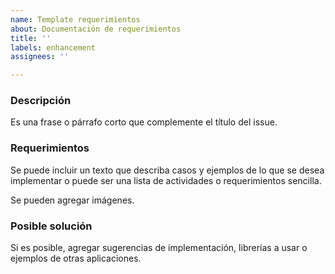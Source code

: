 ```yaml
---
name: Template requerimientos
about: Documentación de requerimientos
title: ''
labels: enhancement
assignees: ''

---
```


### Descripción

Es una frase o párrafo corto que complemente el título del issue.

### Requerimientos

Se puede incluir un texto que describa casos y ejemplos de lo que se desea implementar o puede ser una lista de actividades o requerimientos sencilla.

Se pueden agregar imágenes.

### Posible solución

Si es posible, agregar sugerencias de implementación, librerías a usar o ejemplos de otras aplicaciones.
